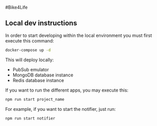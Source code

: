 #Bike4Life

## Local dev instructions
In order to start developing within the local environment you must first execute this command:

```bash
docker-compose up -d
```

This will deploy locally:

- PubSub emulator
- MongoDB database instance
- Redis database instance

If you want to run the different apps, you may execute this:

```bash
npm run start project_name
```

For example, if you want to start the notifier, just run:

```bash
npm run start notifier
```

